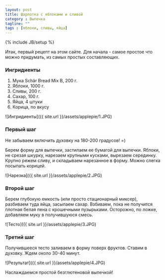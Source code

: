 ```yaml
---
layout: post
title: Шарлотка с яблоками и сливой
category : Выпечка
tagline: ""
tags : [яблоки, сливы, яйца]
---
```

{% include JB/setup %}


Итак, первый рецепт на этом сайте. Для начала - самое простое что можно придумать, из самых простых составляющих. 

### Ингридиенты

1. Мука  Schär Bread Mix B, 200 г.
2. Яблоки, 1000 г.
3. Сливы, 200 г.
4. Сахар, 100 г.
5. Яйца, 4 штуки
6. Корица, по вкусу

![Ингридиенты]({{ site.url }}/assets/applepie/1.JPG)

### Первый шаг
Не забываем включить духовку на 180-200 градусов! =)

Берем форму для выпечки, застилаем ее бумагой для выпечки. Яблоки, не срезая шкурку, нарезаем крупными кусками, вырезаем серединку. Крупно режем сливу, и складываем нарезанное в форму. Можно слегка посыпать корицей.

![Нарезка]({{ site.url }}/assets/applepie/2.JPG)

### Второй шаг
Берем глубокую емкость (или просто стационарный миксер), разбиваем туда яйца, засыпаем сахар. Взбиваем, пока не получится плотная белая пена с крошечными пузырьками. Осторожно, по ложке, добавляем муку в получившуюся смесь.
 
![Тесто]({{ site.url }}/assets/applepie/3.JPG)

### Третий шаг
Получившееся тесто заливаем в форму поверх фруктов. Ставим в духовку. Ждем около 30-40 минут.

![Результат]({{ site.url }}/assets/applepie/4.JPG)

Наслаждаемся простой безглютеновой выпечкой! 
